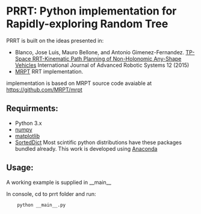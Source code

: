 # PRRT: Python implementation for Rapidly-exploring Random Tree
PRRT is built on the ideas presented in:
- Blanco, Jose Luis, Mauro Bellone, and Antonio Gimenez-Fernandez. [TP-Space RRT-Kinematic Path Planning of Non-Holonomic Any-Shape Vehicles][TP-RRT] International Journal of Advanced Robotic Systems 12 (2015)
- [MRPT][] RRT implementation.

implementation is based on MRPT source code avaiable at <https://github.com/MRPT/mrpt>

## Requirments:
- Python 3.x
- [numpy][]
- [matplotlib][]
- [SortedDict][]
Most scintific python distributions have these packages bundled already. This work is developed using [Anaconda][] 


## Usage:
A working example is supplied in \_\_main\_\_

In console, cd to prrt folder and run:
```python
    python __main__.py
```


[MRPT]: http://www.mrpt.org/tp-rrt
[TP-RRT]: http://cdn.intechopen.com/pdfs-wm/48420.pdf
[SortedDict]: http://www.grantjenks.com/docs/sortedcontainers/sorteddict.html
[matplotlib]: http://matplotlib.org/
[numpy]: http://www.numpy.org/
[Anaconda]: https://www.continuum.io/downloads
